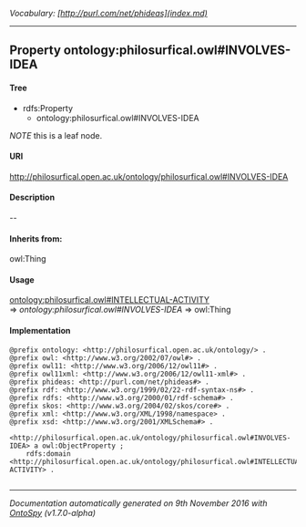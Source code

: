 _Vocabulary: [http://purl.com/net/phideas](index.md)_ 

---	
	




    


## Property ontology:philosurfical.owl#INVOLVES-IDEA


#### Tree

* rdfs:Property
    * ontology:philosurfical.owl#INVOLVES-IDEA





*NOTE* this is a leaf node.


#### URI
http://philosurfical.open.ac.uk/ontology/philosurfical.owl#INVOLVES-IDEA

#### Description
--


#### Inherits from:
owl:Thing



#### Usage


[ontology:philosurfical.owl#INTELLECTUAL-ACTIVITY](class-ontologyphilosurficalowlintellectual-activity.md) 
=&gt;&nbsp;_ontology:philosurfical.owl#INVOLVES-IDEA_&nbsp;=&gt;&nbsp;owl:Thing

#### Implementation
```
@prefix ontology: <http://philosurfical.open.ac.uk/ontology/> .
@prefix owl: <http://www.w3.org/2002/07/owl#> .
@prefix owl11: <http://www.w3.org/2006/12/owl11#> .
@prefix owl11xml: <http://www.w3.org/2006/12/owl11-xml#> .
@prefix phideas: <http://purl.com/net/phideas#> .
@prefix rdf: <http://www.w3.org/1999/02/22-rdf-syntax-ns#> .
@prefix rdfs: <http://www.w3.org/2000/01/rdf-schema#> .
@prefix skos: <http://www.w3.org/2004/02/skos/core#> .
@prefix xml: <http://www.w3.org/XML/1998/namespace> .
@prefix xsd: <http://www.w3.org/2001/XMLSchema#> .

<http://philosurfical.open.ac.uk/ontology/philosurfical.owl#INVOLVES-IDEA> a owl:ObjectProperty ;
    rdfs:domain <http://philosurfical.open.ac.uk/ontology/philosurfical.owl#INTELLECTUAL-ACTIVITY> .


```










---

_Documentation automatically generated on 9th November 2016 with [OntoSpy](http://ontospy.readthedocs.org/ "Open") (v1.7.0-alpha)_